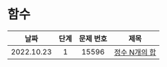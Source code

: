 # 함수

|날짜|단계|문제 번호|제목|
|:---:|:---:|:---:|:---:|
|2022.10.23|1|15596|[정수 N개의 합](https://github.com/drew105/Study_algorithms/blob/main/BAEKJOON/%ED%95%A8%EC%88%98/Code/1.%20%EC%A0%95%EC%88%98%20N%EA%B0%9C%EC%9D%98%20%ED%95%A9.md)|